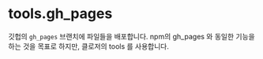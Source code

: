 # tools.gh_pages

깃헙의 `gh_pages` 브랜치에 파일들을 배포합니다.
npm의 gh_pages 와 동일한 기능을 하는 것을 목표로 하지만, 클로저의 tools 를 사용합니다.

